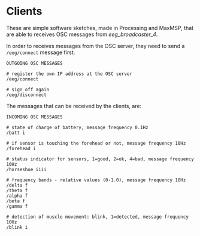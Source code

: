 ﻿﻿﻿﻿﻿﻿﻿﻿﻿﻿﻿﻿﻿﻿﻿﻿﻿﻿﻿﻿# ClientsThese are simple software sketches, made in Processing and MaxMSP, that are able to receives OSC messages from *eeg\_broadcaster\_4*. In order to receives messages from the OSC server, they need to send a `/eeg/connect` message first. ```OUTGOING OSC MESSAGES# register the own IP address at the OSC server/eeg/connect# sign off again/eeg/disconnect```      The messages that can be received by the clients, are:```INCOMING OSC MESSAGES# state of charge of battery, message frequency 0.1Hz/batt i# if sensor is touching the forehead or not, message frequency 10Hz/forehead i# status indicator for sensors, 1=good, 2=ok, 4=bad, message frequency 10Hz/horseshoe iiii# frequency bands - relative values (0-1.0), message frequency 10Hz/delta f/theta f/alpha f/beta f/gamma f# detection of muscle movement: blink, 1=detected, message frequency 10Hz/blink i```